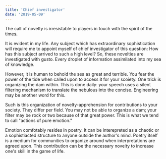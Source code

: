 ```yaml
---
title: 'Chief investigator'
date: '2019-05-09'
---
```

The call of novelty is irresistable to players in touch with the spirit of the times.

It is evident in my life. Any subject which has extraordinary sophistication will require me to appoint myself of chief investigator of this question:  How has this subject arrived to such a high level? So, these novelties are investigated with gusto. Every droplet of information assimilated into my sea of knowledge.

However, it is human to behold the sea as great and terrible. You fear the power of the tide when called upon to access it for your scoiety. One trick is organizing the dam within. This is done daily: your speech uses a silent filtering mechanism to translate the nebulous into the concise. Engineering may be another word for this.

Such is this organization of novelty-apprehension for contributions to your society. They differ per field. You may not be able to organize a dam; your filter may be rock or two because of that great power. This is what we tend to call "actions of pure emotion."

Emotion comfotably resides in poetry. It can be interepreted as a chaotic or a sophistiacted structure to anyone outside the author's mind. Poetry itself is a medium for communities to organize around when interpretations are agreed upon. This contribution can be the necessary novelty to increase one's skill in the game of life.